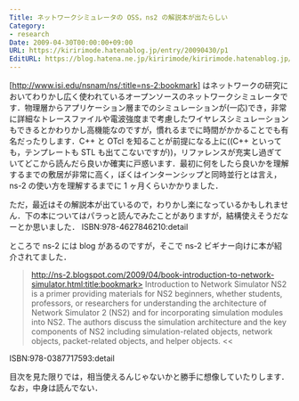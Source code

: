 ```yaml
---
Title: ネットワークシミュレータの OSS，ns2 の解説本が出たらしい
Category:
- research
Date: 2009-04-30T00:00:00+09:00
URL: https://kiririmode.hatenablog.jp/entry/20090430/p1
EditURL: https://blog.hatena.ne.jp/kiririmode/kiririmode.hatenablog.jp/atom/entry/8454420450078213170
---
```



[http://www.isi.edu/nsnam/ns/:title=ns-2:bookmark] はネットワークの研究においてわりかし広く使われているオープンソースのネットワークシミュレータです．物理層からアプリケーション層までのシミュレーションが(一応)でき，非常に詳細なトレースファイルや電波強度まで考慮したワイヤレスシミュレーションもできるとかわりかし高機能なのですが，慣れるまでに時間がかかることでも有名だったりします．C++ と OTcl を知ることが前提になる上に((C++ といっても，テンプレートも STL も出てこないですが))，リファレンスが充実し過ぎていてどこから読んだら良いか確実に戸惑います．最初に何をしたら良いかを理解するまでの敷居が非常に高く，ぼくはインターンシップと同時並行とは言え，ns-2 の使い方を理解するまでに 1 ヶ月くらいかかりました．

ただ，最近はその解説本が出ているので，わりかし楽になっているかもしれません．下の本についてはパラっと読んでみたことがありますが，結構使えそうだなーとか思いました．
ISBN:978-4627846210:detail

ところで ns-2 には blog があるのですが，そこで ns-2 ビギナー向けに本が紹介されてました．
>http://ns-2.blogspot.com/2009/04/book-introduction-to-network-simulator.html:title:bookmark>
Introduction to Network Simulator NS2 is a primer providing materials for NS2 beginners, whether students, professors, or researchers for understanding the architecture of Network Simulator 2 (NS2) and for incorporating simulation modules into NS2. The authors discuss the simulation architecture and the key components of NS2 including simulation-related objects, network objects, packet-related objects, and helper objects.
<<

ISBN:978-0387717593:detail

目次を見た限りでは，相当使えるんじゃないかと勝手に想像していたりします．なお，中身は読んでない．

